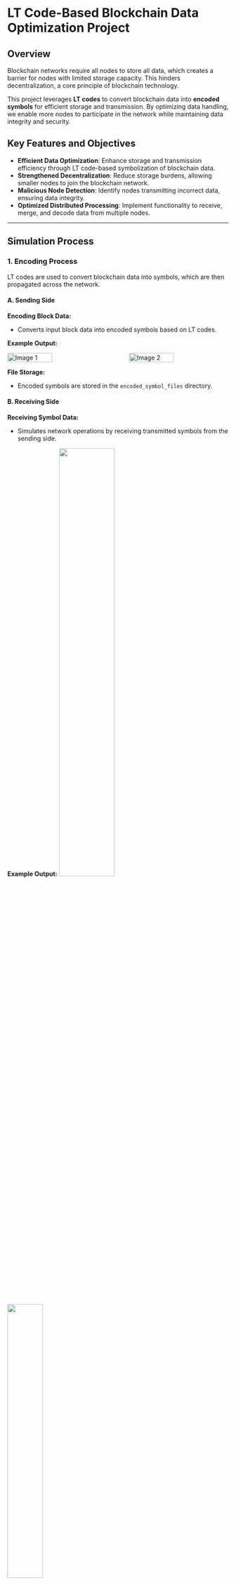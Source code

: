 # LT Code-Based Blockchain Data Optimization Project

## Overview
Blockchain networks require all nodes to store all data, which creates a barrier for nodes with limited storage capacity. This hinders decentralization, a core principle of blockchain technology.

This project leverages **LT codes** to convert blockchain data into **encoded symbols** for efficient storage and transmission. By optimizing data handling, we enable more nodes to participate in the network while maintaining data integrity and security.

## Key Features and Objectives
- **Efficient Data Optimization**: Enhance storage and transmission efficiency through LT code-based symbolization of blockchain data.
- **Strengthened Decentralization**: Reduce storage burdens, allowing smaller nodes to join the blockchain network.
- **Malicious Node Detection**: Identify nodes transmitting incorrect data, ensuring data integrity.
- **Optimized Distributed Processing**: Implement functionality to receive, merge, and decode data from multiple nodes.

---

## Simulation Process

### 1. Encoding Process
LT codes are used to convert blockchain data into symbols, which are then propagated across the network.

#### A. Sending Side
**Encoding Block Data:**
- Converts input block data into encoded symbols based on LT codes.

**Example Output:**
<div style="display: flex; justify-content: space-between;">
    <img src="image1.png" alt="Image 1" width="45%" style="margin-right: 10px;">
    <img src="image2.png" alt="Image 2" width="45%">
</div>

**File Storage:**
- Encoded symbols are stored in the `encoded_symbol_files` directory.

#### B. Receiving Side
**Receiving Symbol Data:**
- Simulates network operations by receiving transmitted symbols from the sending side.

**Example Output:**
<img src="https://user-images.githubusercontent.com/73271891/157414327-c4cfe6fb-73f3-44d0-a8ec-a49cbac9952d.jpg" width="50%">
<img src="https://user-images.githubusercontent.com/73271891/157414426-1d684222-68c5-4f40-b71f-8d1b940273cb.jpg" width="40%">

**File Storage:**
- Received data is stored in unique folders for each node.

### 2. Decoding Process
The received symbols are used to restore the original data, with additional functionality to detect malicious nodes.

#### A. Decoding Data from Multiple Nodes
**Symbol Integration and Decoding:**
- Combines symbols received from multiple nodes to restore the original block data.
- Decoded data is stored in the `recoveredBlocks` directory.

**Example Output:**
 <img src="https://user-images.githubusercontent.com/73271891/157441202-4f76ed7f-a658-4d13-b30e-6c17c0416b26.jpg" width="40%">

#### B. Malicious Node Detection
**Identifying Invalid Data Sources:**
- Analyzes symbols from each node to verify data integrity.
- Logs malicious nodes and isolates their data.

**Example Output:**
<img src="https://user-images.githubusercontent.com/73271891/157441253-0255d06e-3edc-47be-b572-a9bf97d5d5c9.jpg" width="40%">
<img src="https://user-images.githubusercontent.com/73271891/157441326-628a1fcd-dc0d-4063-ab87-37c7b9084db1.jpg" width="50%">

---

## Results
- Successfully optimized blockchain data using LT codes for efficient transmission and storage.
- Verified the propagation and storage of symbol data between sending and receiving nodes.
- Demonstrated rapid restoration of blockchain data from received symbols across multiple nodes.
- Enhanced security by detecting and isolating malicious nodes.

---

## References
1. **Introduction to Fountain Codes: LT Codes with Python**
2. M. Dai, S. Zhang, H. Wang, S. Jin, "A Low Storage Room Requirement Framework for Distributed Ledger in Blockchain," IEEE Access, vol. 6, pp. 22970–22975, 2018.
3. Kadhe, Swanand, Chung, Jichan, Ramachandran, Kannan, "SeF: A Secure Fountain Architecture for Slashing Storage Costs in Blockchains," arXiv preprint arXiv:1906.12140, 2019.


